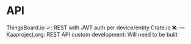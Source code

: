 # API

ThingsBoard.io ✓: REST with JWT auth per device/entity
Crate.io ❌: —
Kaaproject.org: REST API
custom development: Will need to be built
